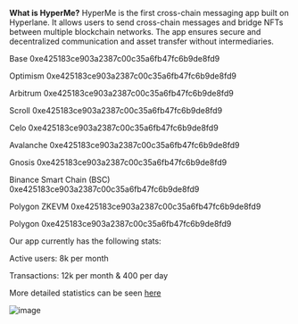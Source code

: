 **What is HyperMe?**
HyperMe is the first cross-chain messaging app built on Hyperlane. It allows users to send cross-chain messages and bridge NFTs between multiple blockchain networks. The app ensures secure and decentralized communication and asset transfer without intermediaries.

Base 0xe425183ce903a2387c00c35a6fb47fc6b9de8fd9

Optimism 0xe425183ce903a2387c00c35a6fb47fc6b9de8fd9

Arbitrum 0xe425183ce903a2387c00c35a6fb47fc6b9de8fd9

Scroll 0xe425183ce903a2387c00c35a6fb47fc6b9de8fd9

Celo 0xe425183ce903a2387c00c35a6fb47fc6b9de8fd9

Avalanche 0xe425183ce903a2387c00c35a6fb47fc6b9de8fd9

Gnosis 0xe425183ce903a2387c00c35a6fb47fc6b9de8fd9

Binance Smart Chain (BSC) 0xe425183ce903a2387c00c35a6fb47fc6b9de8fd9

Polygon ZKEVM 0xe425183ce903a2387c00c35a6fb47fc6b9de8fd9

Polygon 0xe425183ce903a2387c00c35a6fb47fc6b9de8fd9

Our app currently has the following stats:

Active users: 8k per month

Transactions: 12k per month & 400 per day 

More detailed statistics can be seen [here](https://dappradar.com/dapp/hyperme?chains-ds=bnb-chain%2Cavalanche%2Cpolygon%2Coptimism%2Ccelo%2Carbitrum%2Cbase&range-ds=30d)

![image](https://github.com/user-attachments/assets/b191f8e5-0cfd-4a06-ab3f-3f276be7d5b1)
